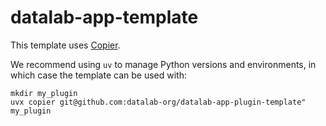 # datalab-app-template

This template uses [Copier](https://github.com/copier-org/copier).

We recommend using `uv` to manage Python versions and environments, in which
case the template can be used with:

```shell
mkdir my_plugin
uvx copier git@github.com:datalab-org/datalab-app-plugin-template" my_plugin
```
